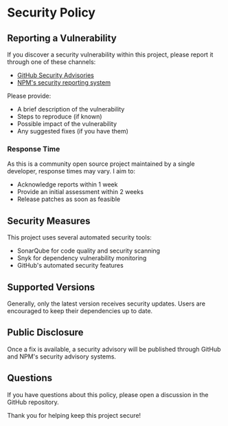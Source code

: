 # Security Policy

## Reporting a Vulnerability

If you discover a security vulnerability within this project, please report it through one of these
channels:

- [GitHub Security Advisories](https://github.com/interrogate-io/interrogate/security/advisories/new)
- [NPM's security reporting system](https://www.npmjs.com/advisories/report)

Please provide:

- A brief description of the vulnerability
- Steps to reproduce (if known)
- Possible impact of the vulnerability
- Any suggested fixes (if you have them)

### Response Time

As this is a community open source project maintained by a single developer, response times may
vary. I aim to:

- Acknowledge reports within 1 week
- Provide an initial assessment within 2 weeks
- Release patches as soon as feasible

## Security Measures

This project uses several automated security tools:

- SonarQube for code quality and security scanning
- Snyk for dependency vulnerability monitoring
- GitHub's automated security features

## Supported Versions

Generally, only the latest version receives security updates. Users are encouraged to keep their
dependencies up to date.

## Public Disclosure

Once a fix is available, a security advisory will be published through GitHub and NPM's security
advisory systems.

## Questions

If you have questions about this policy, please open a discussion in the GitHub repository.

Thank you for helping keep this project secure!
